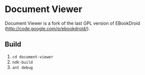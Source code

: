 # Document Viewer

Document Viewer is a fork of the last GPL version of EBookDroid (http://code.google.com/p/ebookdroid/).


## Build

1. ``cd document-viewer``
2. ``ndk-build``
3. ``ant debug``